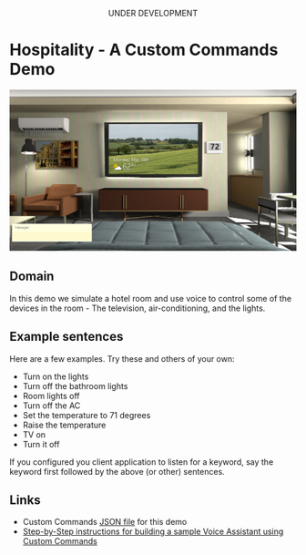 <p align="center">UNDER DEVELOPMENT</p>

# Hospitality - A Custom Commands Demo

![scene image](images/hospitality-scene.png)

## Domain

In this demo we simulate a hotel room and use voice to control some of the devices in the room - The television, air-conditioning, and the lights.

## Example sentences

Here are a few examples. Try these and others of your own:
* Turn on the lights
* Turn off the bathroom lights
* Room lights off
* Turn off the AC
* Set the temperature to 71 degrees
* Raise the temperature
* TV on
* Turn it off

If you configured you client application to listen for a keyword, say the keyword first followed by the above (or other) sentences.

## Links

* Custom Commands [JSON file](skill/hospitalityCustomCommands.json) for this demo
* [Step-by-Step instructions for building a sample Voice Assistant using Custom Commands](../../docs/CreateSampleVoiceAssistant.md)


